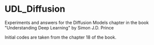 # UDL_Diffusion
Experiments and answers for the Diffusion Models chapter in the book "Understanding Deep Learning" by Simon J.D. Prince



Initial codes are taken from the chapter 18 of the book.



